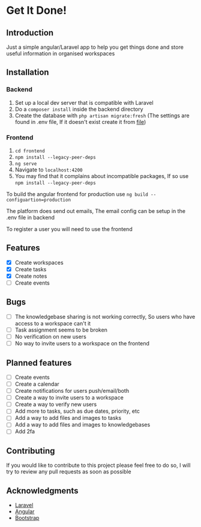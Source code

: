 # Get It Done!

## Introduction
Just a simple angular/Laravel app to help you get things done and store useful information in organised workspaces

## Installation
### Backend
1. Set up a local dev server that is compatible with Laravel
2. Do a ```composer install``` inside the backend directory
3. Create the database with ```php artisan migrate:fresh``` (The settings are found in .env file, If it doesn't exist create it from [file](backend/.env.example))

### Frontend
1. ```cd frontend```
2. ```npm install --legacy-peer-deps```
3. ```ng serve```
4. Navigate to ```localhost:4200```
5. You may find that it complains about incompatible packages, If so use ```npm install --legacy-peer-deps```

To build the angular frontend for production use ```ng build --configuartion=production```

The platform does send out emails, The email config can be setup in the .env file in backend

To register a user you will need to use the frontend

## Features
- [x] Create workspaces
- [x] Create tasks
- [x] Create notes
- [ ] Create events

## Bugs
- [ ] The knowledgebase sharing is not working correctly, So users who have access to a workspace can't it
- [ ] Task assignment seems to be broken
- [ ] No verification on new users
- [ ] No way to invite users to a workspace on the frontend

## Planned features
- [ ] Create events
- [ ] Create a calendar
- [ ] Create notifications for users push/email/both
- [ ] Create a way to invite users to a workspace
- [ ] Create a way to verify new users
- [ ] Add more to tasks, such as due dates, priority, etc
- [ ] Add a way to add files and images to tasks
- [ ] Add a way to add files and images to knowledgebases
- [ ] Add 2fa

## Contributing
If you would like to contribute to this project please feel free to do so, I will try to review any pull requests as soon as possible

## Acknowledgments
- [Laravel](https://laravel.com/)
- [Angular](https://angular.io/)
- [Bootstrap](https://getbootstrap.com/)
